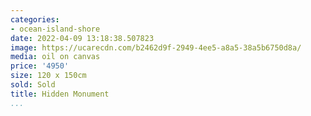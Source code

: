 ```yaml
---
categories:
- ocean-island-shore
date: 2022-04-09 13:18:38.507823
image: https://ucarecdn.com/b2462d9f-2949-4ee5-a8a5-38a5b6750d8a/
media: oil on canvas
price: '4950'
size: 120 x 150cm
sold: Sold
title: Hidden Monument
...
```

